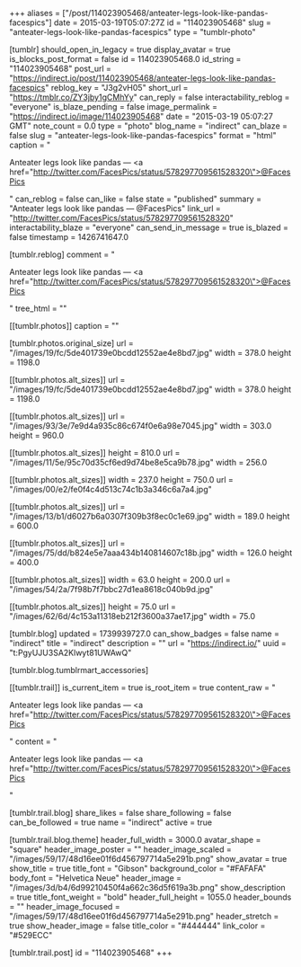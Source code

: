 +++
aliases = ["/post/114023905468/anteater-legs-look-like-pandas-facespics"]
date = 2015-03-19T05:07:27Z
id = "114023905468"
slug = "anteater-legs-look-like-pandas-facespics"
type = "tumblr-photo"

[tumblr]
should_open_in_legacy = true
display_avatar = true
is_blocks_post_format = false
id = 114023905468.0
id_string = "114023905468"
post_url = "https://indirect.io/post/114023905468/anteater-legs-look-like-pandas-facespics"
reblog_key = "J3g2vH05"
short_url = "https://tmblr.co/ZY3jby1gCMhYy"
can_reply = false
interactability_reblog = "everyone"
is_blaze_pending = false
image_permalink = "https://indirect.io/image/114023905468"
date = "2015-03-19 05:07:27 GMT"
note_count = 0.0
type = "photo"
blog_name = "indirect"
can_blaze = false
slug = "anteater-legs-look-like-pandas-facespics"
format = "html"
caption = "<p>Anteater legs look like pandas — <a href=\"http://twitter.com/FacesPics/status/578297709561528320\">@FacesPics</a></p>"
can_reblog = false
can_like = false
state = "published"
summary = "Anteater legs look like pandas — @FacesPics"
link_url = "http://twitter.com/FacesPics/status/578297709561528320"
interactability_blaze = "everyone"
can_send_in_message = true
is_blazed = false
timestamp = 1426741647.0

[tumblr.reblog]
comment = "<p>Anteater legs look like pandas — <a href=\"http://twitter.com/FacesPics/status/578297709561528320\">@FacesPics</a></p>"
tree_html = ""

[[tumblr.photos]]
caption = ""

[tumblr.photos.original_size]
url = "/images/19/fc/5de401739e0bcdd12552ae4e8bd7.jpg"
width = 378.0
height = 1198.0

[[tumblr.photos.alt_sizes]]
url = "/images/19/fc/5de401739e0bcdd12552ae4e8bd7.jpg"
width = 378.0
height = 1198.0

[[tumblr.photos.alt_sizes]]
url = "/images/93/3e/7e9d4a935c86c674f0e6a98e7045.jpg"
width = 303.0
height = 960.0

[[tumblr.photos.alt_sizes]]
height = 810.0
url = "/images/11/5e/95c70d35cf6ed9d74be8e5ca9b78.jpg"
width = 256.0

[[tumblr.photos.alt_sizes]]
width = 237.0
height = 750.0
url = "/images/00/e2/fe0f4c4d513c74c1b3a346c6a7a4.jpg"

[[tumblr.photos.alt_sizes]]
url = "/images/13/b1/d6027b6a0307f309b3f8ec0c1e69.jpg"
width = 189.0
height = 600.0

[[tumblr.photos.alt_sizes]]
url = "/images/75/dd/b824e5e7aaa434b140814607c18b.jpg"
width = 126.0
height = 400.0

[[tumblr.photos.alt_sizes]]
width = 63.0
height = 200.0
url = "/images/54/2a/7f98b7f7bbc27d1ea8618c040b9d.jpg"

[[tumblr.photos.alt_sizes]]
height = 75.0
url = "/images/62/6d/4c153a11318eb212f3600a37ae17.jpg"
width = 75.0

[tumblr.blog]
updated = 1739939727.0
can_show_badges = false
name = "indirect"
title = "indirect"
description = ""
url = "https://indirect.io/"
uuid = "t:PgyUJU3SA2Klwyt81UWAwQ"

[tumblr.blog.tumblrmart_accessories]

[[tumblr.trail]]
is_current_item = true
is_root_item = true
content_raw = "<p>Anteater legs look like pandas — <a href=\"http://twitter.com/FacesPics/status/578297709561528320\">@FacesPics</a></p>"
content = "<p>Anteater legs look like pandas &mdash; <a href=\"http://twitter.com/FacesPics/status/578297709561528320\">@FacesPics</a></p>"

[tumblr.trail.blog]
share_likes = false
share_following = false
can_be_followed = true
name = "indirect"
active = true

[tumblr.trail.blog.theme]
header_full_width = 3000.0
avatar_shape = "square"
header_image_poster = ""
header_image_scaled = "/images/59/17/48d16ee01f6d456797714a5e291b.png"
show_avatar = true
show_title = true
title_font = "Gibson"
background_color = "#FAFAFA"
body_font = "Helvetica Neue"
header_image = "/images/3d/b4/6d99210450f4a662c36d5f619a3b.png"
show_description = true
title_font_weight = "bold"
header_full_height = 1055.0
header_bounds = ""
header_image_focused = "/images/59/17/48d16ee01f6d456797714a5e291b.png"
header_stretch = true
show_header_image = false
title_color = "#444444"
link_color = "#529ECC"

[tumblr.trail.post]
id = "114023905468"
+++
